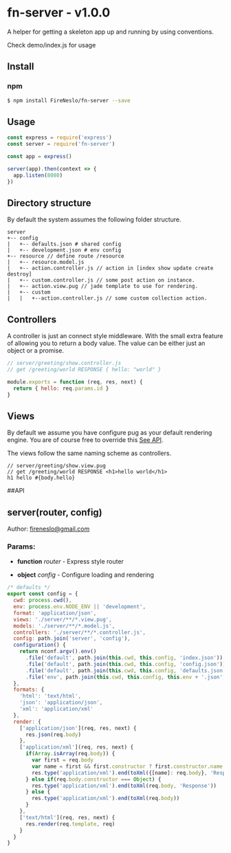 
fn-server - v1.0.0
===
A helper for getting a skeleton app up and running by using conventions.

Check demo/index.js for usage
## Install
### npm
```bash
$ npm install FireNeslo/fn-server --save
```
## Usage
```js
const express = require('express')
const server = require('fn-server')

const app = express()

server(app).then(context => {
  app.listen(8080)
})

```

## Directory structure
By default the system assumes the following folder structure.

```
server
+-- config
|   +-- defaults.json # shared config
|   +-- development.json # env config
+-- resource // define route /resource
|   +-- resource.model.js
|   +-- action.controller.js // action in [index show update create destroy]
|   +-- custom.controller.js // some post action on instance.
|   +-- action.view.pug // jade template to use for rendering.
|   +-- custom
|   |   +--action.controller.js // some custom collection action.
```

## Controllers
A controller is just an connect style middleware.
With the small extra feature of allowing you to return a body value.
The value can be either just an object or a promise.
```js
// server/greeting/show.controller.js
// get /greeting/world RESPONSE { hello: "world" }

module.exports = function (req, res, next) {
  return { hello: req.params.id }
}
```

## Views
By default we assume you have configure pug as your default rendering engine.
You are of course free to override this [See API](#API).

The views follow the same naming scheme as controllers.

```jade
// server/greeting/show.view.pug
// get /greeting/world RESPONSE <h1>hello world</h1>
h1 hello #{body.hello}
```

##API

## server(router, config)

Author: fireneslo@gmail.com

### Params:

* **function** *router* - Express style router

* **object** *config* - Configure loading and rendering

```js
/* defaults */
export const config = {
  cwd: process.cwd(),
  env: process.env.NODE_ENV || 'development',
  format: 'application/json',
  views: './server/**/*.view.pug',
  models: './server/**/*.model.js',
  controllers: './server/**/*.controller.js',
  config: path.join('server', 'config'),
  configuration() {
    return nconf.argv().env()
      .file('default', path.join(this.cwd, this.config, 'index.json'))
      .file('default', path.join(this.cwd, this.config, 'config.json'))
      .file('default', path.join(this.cwd, this.config, 'defaults.json'))
      .file('env', path.join(this.cwd, this.config, this.env + '.json'))
  },
  formats: {
    'html': 'text/html',
    'json': 'application/json',
    'xml': 'application/xml'
  },
  render: {
    ['application/json'](req, res, next) {
      res.json(req.body)
    },
    ['application/xml'](req, res, next) {
      if(Array.isArray(req.body)) {
        var first = req.body
        var name = first && first.constructor ? first.constructor.name : 'Data'
        res.type('application/xml').end(toXml({[name]: req.body}, 'Response'))
      } else if(req.body.constructor === Object) {
        res.type('application/xml').end(toXml(req.body, 'Response'))
      } else {
        res.type('application/xml').end(toXml(req.body))
      }
    },
    ['text/html'](req, res, next) {
      res.render(req.template, req)
    }
  }
}
```
